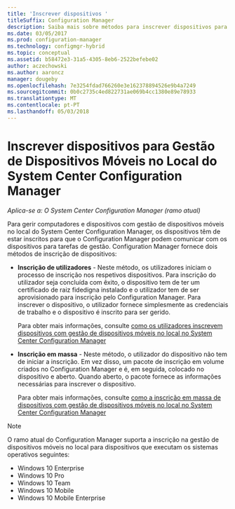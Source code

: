 ```yaml
---
title: 'Inscrever dispositivos '
titleSuffix: Configuration Manager
description: Saiba mais sobre métodos para inscrever dispositivos para gestão de dispositivos móveis no local no System Center Configuration Manager.
ms.date: 03/05/2017
ms.prod: configuration-manager
ms.technology: configmgr-hybrid
ms.topic: conceptual
ms.assetid: b58472e3-31a5-4305-8eb6-2522befebe02
author: aczechowski
ms.author: aaroncz
manager: dougeby
ms.openlocfilehash: 7e3254fdad766260e3e162378894526e9b4a7249
ms.sourcegitcommit: 0b0c2735c4ed822731ae069b4cc1380e89e78933
ms.translationtype: MT
ms.contentlocale: pt-PT
ms.lasthandoff: 05/03/2018
---
```

# <a name="enroll-devices-for-on-premises-mobile-device-management-in-system-center-configuration-manager"></a>Inscrever dispositivos para Gestão de Dispositivos Móveis no Local do System Center Configuration Manager

*Aplica-se a: O System Center Configuration Manager (ramo atual)*

Para gerir computadores e dispositivos com gestão de dispositivos móveis no local do System Center Configuration Manager, os dispositivos têm de estar inscritos para que o Configuration Manager podem comunicar com os dispositivos para tarefas de gestão. Configuration Manager fornece dois métodos de inscrição de dispositivos:  

-   **Inscrição de utilizadores** - Neste método, os utilizadores iniciam o processo de inscrição nos respetivos dispositivos. Para inscrição do utilizador seja concluída com êxito, o dispositivo tem de ter um certificado de raiz fidedigna instalado e o utilizador tem de ser aprovisionado para inscrição pelo Configuration Manager.  Para inscrever o dispositivo, o utilizador fornece simplesmente as credenciais de trabalho e o dispositivo é inscrito para ser gerido.  

     Para obter mais informações, consulte [como os utilizadores inscrevem dispositivos com gestão de dispositivos móveis no local no System Center Configuration Manager](../../mdm/deploy-use/user-enroll-devices-on-premises-mdm.md)  

-   **Inscrição em massa** - Neste método, o utilizador do dispositivo não tem de iniciar a inscrição. Em vez disso, um pacote de inscrição em volume criados no Configuration Manager e é, em seguida, colocado no dispositivo e aberto. Quando aberto, o pacote fornece as informações necessárias para inscrever o dispositivo.  

     Para obter mais informações, consulte [como a inscrição em massa de dispositivos com gestão de dispositivos móveis no local no System Center Configuration Manager](../../mdm/deploy-use/bulk-enroll-devices-on-premises-mdm.md)  

 > [!NOTE]  
>  O ramo atual do Configuration Manager suporta a inscrição na gestão de dispositivos móveis no local para dispositivos que executam os sistemas operativos seguintes:  
>   
>  -   Windows 10 Enterprise  
> -   Windows 10 Pro  
> -   Windows 10 Team 
> -   Windows 10 Mobile  
> -   Windows 10 Mobile Enterprise   
